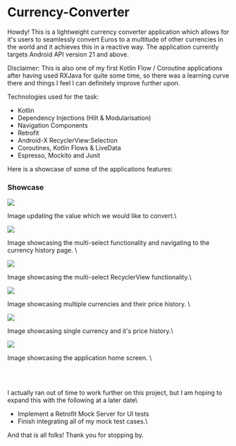 # Currency-Converter
 
Howdy! This is a lightweight currency converter application which allows for it's users to seamlessly
convert Euros to a multitude of other currencies in the world and it achieves this in a reactive way.
The application currently targets Android API version 21 and above.

Disclaimer: This is also one of my first Kotlin Flow / Coroutine applications after having used 
RXJava for quite some time, so there was a learning curve there and things I feel I can definitely 
improve further upon. 

Technologies used for the task:

- Kotlin 
- Dependency Injections (Hilt & Modularisation)
- Navigation Components
- Retrofit
- Android-X RecyclerView:Selection 
- Coroutines, Kotlin Flows & LiveData
- Espresso, Mockito and Junit

Here is a showcase of some of the applications features: 

### Showcase


![](images/updating_amount_to_convert.gif)

Image updating the value which we would like to convert.\

![](images/multi_select.gif)

Image showcasing the multi-select functionality and navigating to the currency history page. \

![](images/multi_select.jpg)

Image showcasing the multi-select RecyclerView functionality.\

![](images/update_table_multiple.jpg)

Image showcasing multiple currencies and their price history. \ 

![](images/update_table_single.jpg)

Image showcasing single currency and it's price history.\

![](images/home_screen.jpg)

Image showcasing the application home screen. \

<br />
<br />

I actually ran out of time to work further on this project, but I am hoping to expand this with the following at a later date\

- Implement a Retrofit Mock Server for UI tests
- Finish integrating all of my mock test cases.\

And that is all folks! Thank you for stopping by.



